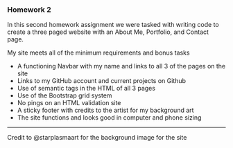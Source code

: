 ### Homework 2

In this second homework assignment we were tasked with writing code to create a three paged website with an About Me, Portfolio, and Contact page. 

My site meets all of the minimum requirements and bonus tasks

* A functioning Navbar with my name and links to all 3 of the pages on the site
* Links to my GitHub account and current projects on Github
* Use of semantic tags in the HTML of all 3 pages
* Use of the Bootstrap grid system
* No pings on an HTML validation site
* A sticky footer with credits to the artist for my background art
* The site functions and looks good in computer and phone sizing


---
Credit to @starplasmaart for the background image for the site
